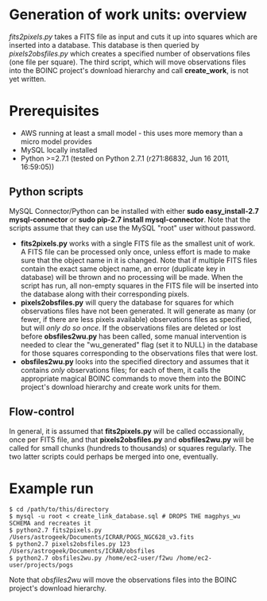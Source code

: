 # Generation of work units: overview

*fits2pixels.py* takes a FITS file as input and cuts it up into squares which are inserted into a database. This database is then queried by *pixels2obsfiles.py* which creates a specified number of observations files (one file per square). The third script, which will move observations files into the BOINC project's download hierarchy and call **create_work**, is not yet written.

# Prerequisites

* AWS running at least a small model - this uses more memory than a micro model provides 
* MySQL locally installed
* Python >=2.7.1 (tested on Python 2.7.1 (r271:86832, Jun 16 2011, 16:59:05))

## Python scripts

MySQL Connector/Python can be installed with either **sudo easy_install-2.7 mysql-connector** or **sudo pip-2.7 install mysql-connector**. Note that the scripts assume that they can use the MySQL "root" user without password.

* **fits2pixels.py** works with a single FITS file as the smallest unit of work. A FITS file can be processed only once, unless effort is made to make sure that the object name in it is changed. Note that if multiple FITS files contain the exact same object name, an error (duplicate key in database) will be thrown and no processing will be made. When the script has run, all non-empty squares in the FITS file will be inserted into the database along with their corresponding pixels.
* **pixels2obsfiles.py** will query the database for squares for which observations files have not been generated. It will generate as many (or fewer, if there are less pixels available) observations files as specified, but will *only do so once*. If the observations files are deleted or lost before **obsfiles2wu.py** has been called, some manual intervention is needed to clear the "wu_generated" flag (set it to NULL) in the database for those squares corresponding to the observations files that were lost.
* **obsfiles2wu.py** looks into the specified directory and assumes that it contains *only* observations files; for each of them, it calls the appropriate magical BOINC commands to move them into the BOINC project's download hierarchy and create work units for them.

## Flow-control

In general, it is assumed that **fits2pixels.py** will be called occassionally, once per FITS file, and that **pixels2obsfiles.py** and **obsfiles2wu.py** will be called for small chunks (hundreds to thousands) or squares regularly. The two latter scripts could perhaps be merged into one, eventually.
  
# Example run

    $ cd /path/to/this/directory
    $ mysql -u root < create_link_database.sql # DROPS THE magphys_wu SCHEMA and recreates it
    $ python2.7 fits2pixels.py /Users/astrogeek/Documents/ICRAR/POGS_NGC628_v3.fits
    $ python2.7 pixels2obsfiles.py 123 /Users/astrogeek/Documents/ICRAR/obsfiles
    $ python2.7 obsfiles2wu.py /home/ec2-user/f2wu /home/ec2-user/projects/pogs
	
Note that *obsfiles2wu* will move the observations files into the BOINC project's download hierarchy.

